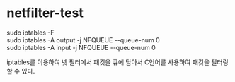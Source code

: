# netfilter-test

sudo iptables -F  
sudo iptables -A output -j NFQUEUE --queue-num 0  <br>
sudo iptables -A input -j NFQUEUE --queue-num 0  <br>

iptables를 이용하여 넷 필터에서 패킷을 큐에 담아서 C언어를 사용하여 패킷을 필터링할 수 있다.
